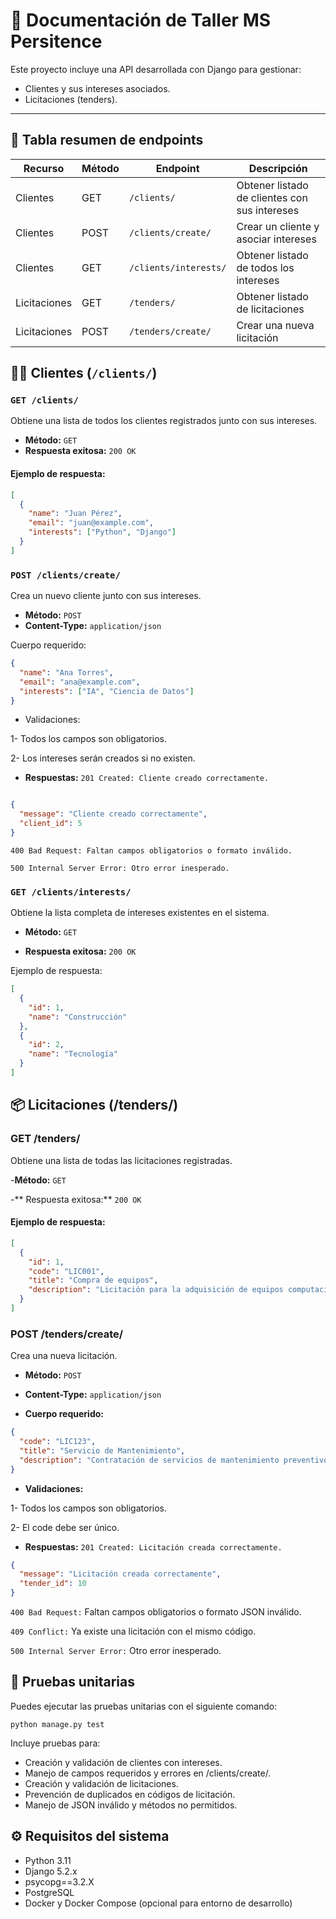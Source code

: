 # 📘 Documentación de Taller MS Persitence

Este proyecto incluye una API desarrollada con Django para gestionar:

- Clientes y sus intereses asociados.
- Licitaciones (tenders).

---

## 📌 Tabla resumen de endpoints

| Recurso    | Método | Endpoint               | Descripción                                       |
|------------|--------|------------------------|---------------------------------------------------|
| Clientes   | GET    | `/clients/`       | Obtener listado de clientes con sus intereses     |
| Clientes   | POST   | `/clients/create/`     | Crear un cliente y asociar intereses              |
| Clientes   | GET    | `/clients/interests/`  | Obtener listado de todos los intereses            |
| Licitaciones | GET  | `/tenders/`       | Obtener listado de licitaciones                   |
| Licitaciones | POST | `/tenders/create/`     | Crear una nueva licitación                        |


## 🧑‍💼 Clientes (`/clients/`)

### `GET /clients/`

Obtiene una lista de todos los clientes registrados junto con sus intereses.

- **Método:** `GET`
- **Respuesta exitosa:** `200 OK`

#### Ejemplo de respuesta:

```json
[
  {
    "name": "Juan Pérez",
    "email": "juan@example.com",
    "interests": ["Python", "Django"]
  }
]
```

### `POST /clients/create/`

Crea un nuevo cliente junto con sus intereses.

- **Método:** `POST`
- **Content-Type:** `application/json`

Cuerpo requerido:

```json
{
  "name": "Ana Torres",
  "email": "ana@example.com",
  "interests": ["IA", "Ciencia de Datos"]
}
```

- Validaciones:

1- Todos los campos son obligatorios.

2- Los intereses serán creados si no existen.

- **Respuestas:** `201 Created: Cliente creado correctamente.`

```json

{
  "message": "Cliente creado correctamente",
  "client_id": 5
}
```
`400 Bad Request: Faltan campos obligatorios o formato inválido.`

`500 Internal Server Error: Otro error inesperado.`

### `GET /clients/interests/`
Obtiene la lista completa de intereses existentes en el sistema.

- **Método:** `GET`

- **Respuesta exitosa:** `200 OK`

Ejemplo de respuesta:
```json
[
  {
    "id": 1,
    "name": "Construcción"
  },
  {
    "id": 2,
    "name": "Tecnología"
  }
]
```

## 📦 Licitaciones (/tenders/)
### GET /tenders/
Obtiene una lista de todas las licitaciones registradas.

-**Método:** `GET`

-** Respuesta exitosa:** `200 OK`

#### Ejemplo de respuesta:
```json
[
  {
    "id": 1,
    "code": "LIC001",
    "title": "Compra de equipos",
    "description": "Licitación para la adquisición de equipos computacionales"
  }
]
```

### POST /tenders/create/

Crea una nueva licitación.

- **Método:** `POST`

- **Content-Type:** `application/json`

- **Cuerpo requerido:**

```json
{
  "code": "LIC123",
  "title": "Servicio de Mantenimiento",
  "description": "Contratación de servicios de mantenimiento preventivo"
}
```
-  **Validaciones:** 

1- Todos los campos son obligatorios.

2- El code debe ser único.

- **Respuestas:** `201 Created: Licitación creada correctamente.`

```json
{
  "message": "Licitación creada correctamente",
  "tender_id": 10
}
```
`400 Bad Request:` Faltan campos obligatorios o formato JSON inválido.

`409 Conflict:` Ya existe una licitación con el mismo código.

`500 Internal Server Error:` Otro error inesperado.

## 🧪 Pruebas unitarias
Puedes ejecutar las pruebas unitarias con el siguiente comando:

`python manage.py test`

Incluye pruebas para:

- Creación y validación de clientes con intereses.
- Manejo de campos requeridos y errores en /clients/create/.
- Creación y validación de licitaciones.
- Prevención de duplicados en códigos de licitación.
- Manejo de JSON inválido y métodos no permitidos.

## ⚙️ Requisitos del sistema
- Python 3.11
- Django 5.2.x
- psycopg==3.2.X
- PostgreSQL
- Docker y Docker Compose (opcional para entorno de desarrollo)

